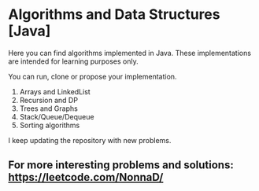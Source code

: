 # Algorithms and Data Structures [Java]

Here you can find algorithms implemented in Java.
These implementations are intended for learning purposes only.

You can run, clone or propose your implementation.

1. Arrays and LinkedList
2. Recursion and DP
3. Trees and Graphs
4. Stack/Queue/Dequeue 
5. Sorting algorithms

I keep updating the repository with new problems.

## For more interesting problems and solutions: https://leetcode.com/NonnaD/
